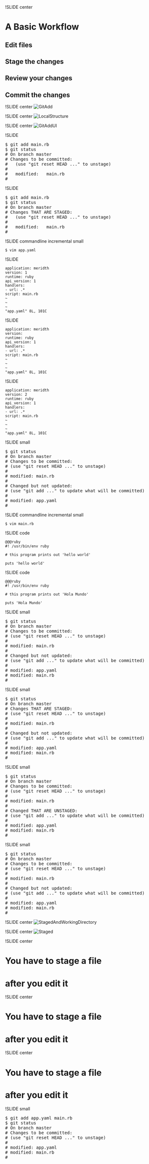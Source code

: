 !SLIDE center
# A Basic Workflow #

## <span class="grey">Edit files</span> ##
## Stage the changes ##
## Review your changes ##
## <span class="grey">Commit the changes</span> ##

!SLIDE center
![GitAdd](GitAdd.png)

!SLIDE center
![LocalStructure](LocalStructure.png)

!SLIDE center
![GitAddUI](GitAddUI.png)

!SLIDE

<pre>
$ git add main.rb
$ git status
# On branch master
# Changes to be committed:
#   (use "git reset HEAD <file>..." to unstage)
#
#	<span class="green">modified:   main.rb</span>
#
</pre>

!SLIDE

<pre>
$ git add main.rb
$ git status
# On branch master
# Changes <span class="red">THAT ARE STAGED</span>:
#   (use "git reset HEAD <file>..." to unstage)
#
#	modified:   main.rb
#
</pre>
	
!SLIDE commandline incremental small

	$ vim app.yaml
	
!SLIDE

	application: meridth
	version: 1
	runtime: ruby
	api_version: 1
	handlers:
	- url: .*
	script: main.rb
	~
	~
	~
	"app.yaml" 8L, 101C
	
!SLIDE

	application: meridth
	version: 
	runtime: ruby
	api_version: 1
	handlers:
	- url: .*
	script: main.rb
	~
	~
	~
	"app.yaml" 8L, 101C
	
!SLIDE

	application: meridth
	version: 2
	runtime: ruby
	api_version: 1
	handlers:
	- url: .*
	script: main.rb
	~
	~
	~
	"app.yaml" 8L, 101C

!SLIDE small

<pre>
$ git status
# On branch master
# Changes to be committed:
# (use "git reset HEAD <file>..." to unstage)
#
# <span class="green">modified: main.rb</span>
#
# Changed but not updated:
# (use "git add <file>..." to update what will be committed)
#
# <span class="red">modified: app.yaml</span>
#
</pre>

!SLIDE commandline incremental small

	$ vim main.rb
	
!SLIDE code
	
	@@@ruby
	#! /usr/bin/env ruby
	
	# this program prints out 'hello world'

	puts 'hello world'
	
!SLIDE code
	
	@@@ruby
	#! /usr/bin/env ruby
	
	# this program prints out 'Hola Mundo'

	puts 'Hola Mundo'
	
!SLIDE small

<pre>
$ git status
# On branch master
# Changes to be committed:
# (use "git reset HEAD <file>..." to unstage)
#
# <span class="green">modified: main.rb</span>
#
# Changed but not updated:
# (use "git add <file>..." to update what will be committed)
#
# <span class="red">modified: app.yaml</span>
# <span class="red">modified: main.rb</span>
#
</pre>

!SLIDE small

<pre>
$ git status
# On branch master
# Changes <span class="red">THAT ARE STAGED</span>:
# (use "git reset HEAD <file>..." to unstage)
#
# <span class="green">modified: main.rb</span>
#
# Changed but not updated:
# (use "git add <file>..." to update what will be committed)
#
# <span class="red">modified: app.yaml</span>
# <span class="red">modified: main.rb</span>
#
</pre>

!SLIDE small

<pre>
$ git status
# On branch master
# Changes to be committed:
# (use "git reset HEAD <file>..." to unstage)
#
# <span class="green">modified: main.rb</span>
#
# Changed <span class="red">THAT ARE UNSTAGED</span>:
# (use "git add <file>..." to update what will be committed)
#
# <span class="red">modified: app.yaml</span>
# <span class="red">modified: main.rb</span>
#
</pre>

!SLIDE small

<pre>
$ git status
# On branch master
# Changes to be committed:
# (use "git reset HEAD <file>..." to unstage)
#
# <span class="blue">modified: main.rb</span>
#
# Changed but not updated:
# (use "git add <file>..." to update what will be committed)
#
# modified: app.yaml
# <span class="blue">modified: main.rb</span>
#
</pre>

!SLIDE center
![StagedAndWorkingDirectory](StagedAndWorkingDirectory.png)

!SLIDE center
![Staged](Staged.png)

!SLIDE center
# You have to stage a file 
# after you edit it

!SLIDE center
# You have to stage a file 
# **after** you edit it

!SLIDE center
# You have to stage a file 
# <span class="red">after</span> you edit it

!SLIDE small

<pre>
$ git add app.yaml main.rb
$ git status
# On branch master
# Changes to be committed:
# (use "git reset HEAD <file>..." to unstage)
#
# <span class="green">modified: app.yaml</span>
# <span class="green">modified: main.rb</span>
#
</pre>
